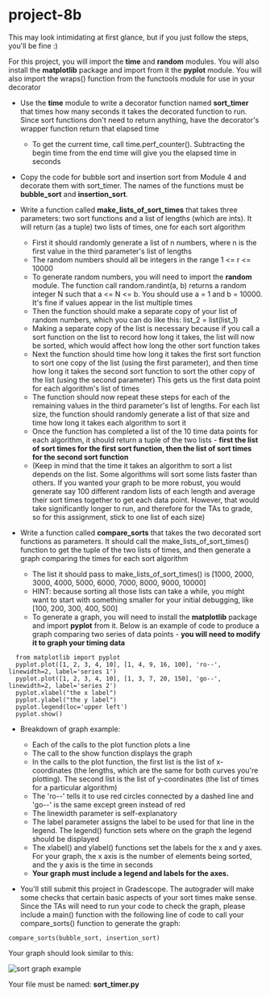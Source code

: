 # project-8b

This may look intimidating at first glance, but if you just follow the steps, you'll be fine :)

For this project, you will import the **time** and **random** modules.  You will also install the **matplotlib** package and import from it the **pyplot** module.  You will also import the wraps() function from the functools module for use in your decorator

* Use the **time** module to write a decorator function named **sort_timer** that times how many seconds it takes the decorated function to run.  Since sort functions don't need to return anything, have the decorator's wrapper function return that elapsed time
  * To get the current time, call time.perf_counter().  Subtracting the begin time from the end time will give you the elapsed time in seconds

* Copy the code for bubble sort and insertion sort from Module 4 and decorate them with sort_timer. The names of the functions must be **bubble_sort** and **insertion_sort**.

* Write a function called **make_lists_of_sort_times** that takes three parameters: two sort functions and a list of lengths (which are ints). It will return (as a tuple) two lists of times, one for each sort algorithm
  * First it should randomly generate a list of n numbers, where n is the first value in the third parameter's list of lengths
  * The random numbers should all be integers in the range 1 <= r <= 10000
  * To generate random numbers, you will need to import the **random** module.  The function call random.randint(a, b) returns a random integer N such that a <= N <= b.  You should use a = 1 and b = 10000.  It's fine if values appear in the list multiple times
  * Then the function should make a separate copy of your list of random numbers, which you can do like this: list_2 = list(list_1)
  * Making a separate copy of the list is necessary because if you call a sort function on the list to record how long it takes, the list will now be sorted, which would affect how long the other sort function takes
  * Next the function should time how long it takes the first sort function to sort one copy of the list (using the first parameter), and then time how long it takes the second sort function to sort the other copy of the list (using the second parameter) This gets us the first data point for each algorithm's list of times
  * The function should now repeat these steps for each of the remaining values in the third parameter's list of lengths.  For each list size, the function should randomly generate a list of that size and time how long it takes each algorithm to sort it
  * Once the function has completed a list of the 10 time data points for each algorithm, it should return a tuple of the two lists - **first the list of sort times for the first sort function, then the list of sort times for the second sort function**
  * (Keep in mind that the time it takes an algorithm to sort a list depends on the list. Some algorithms will sort some lists faster than others. If you wanted your graph to be more robust, you would generate say 100 different random lists of each length and average their sort times together to get each data point.  However, that would take significantly longer to run, and therefore for the TAs to grade, so for this assignment, stick to one list of each size)

* Write a function called **compare_sorts** that takes the two decorated sort functions as parameters. It should call the make_lists_of_sort_times() function to get the tuple of the two lists of times, and then generate a graph comparing the times for each sort algorithm
  * The list it should pass to make_lists_of_sort_times() is [1000, 2000, 3000, 4000, 5000, 6000, 7000, 8000, 9000, 10000]
  * HINT: because sorting all those lists can take a while, you might want to start with something smaller for your initial debugging, like [100, 200, 300, 400, 500]
  * To generate a graph, you will need to install the **matplotlib** package and import **pyplot** from it.  Below is an example of code to produce a graph comparing two series of data points - **you will need to modify it to graph your timing data**

```
  from matplotlib import pyplot
  pyplot.plot([1, 2, 3, 4, 10], [1, 4, 9, 16, 100], 'ro--', linewidth=2, label='series 1')
  pyplot.plot([1, 2, 3, 4, 10], [1, 3, 7, 20, 150], 'go--', linewidth=2, label='series 2')
  pyplot.xlabel("the x label")
  pyplot.ylabel("the y label")
  pyplot.legend(loc='upper left')
  pyplot.show()
```
* Breakdown of graph example:
  * Each of the calls to the plot function plots a line
  * The call to the show function displays the graph
  * In the calls to the plot function, the first list is the list of x-coordinates (the lengths, which are the same for both curves you're plotting).  The second list is the list of y-coordinates (the list of times for a particular algorithm)
  * The 'ro--' tells it to use red circles connected by a dashed line and 'go--' is the same except green instead of red
  * The linewidth parameter is self-explanatory
  * The label parameter assigns the label to be used for that line in the legend. The legend() function sets where on the graph the legend should be displayed
  * The xlabel() and ylabel() functions set the labels for the x and y axes. For your graph, the x axis is the number of elements being sorted, and the y axis is the time in seconds
  * **Your graph must include a legend and labels for the axes.**

* You'll still submit this project in Gradescope. The autograder will make some checks that certain basic aspects of your sort times make sense. Since the TAs will need to run your code to check the graph, please include a main() function with the following line of code to call your compare_sorts() function to generate the graph:
```
compare_sorts(bubble_sort, insertion_sort)
```

Your graph should look similar to this:

![sort graph example](sort_graph_example.png)

Your file must be named: **sort_timer.py**
